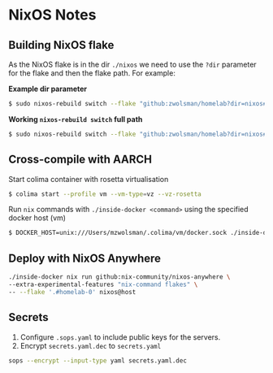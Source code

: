 # NixOS Notes

## Building NixOS flake

As the NixOS flake is in the dir `./nixos` we need to use the `?dir` parameter for the flake and then the flake path. For example:

**Example dir parameter**

```sh
$ sudo nixos-rebuild switch --flake "github:zwolsman/homelab?dir=nixos#<flake>"
```

**Working `nixos-rebuild switch` full path**

```sh
$ sudo nixos-rebuild switch --flake "github:zwolsman/homelab?dir=nixos#homelab-0"
```

## Cross-compile with AARCH

Start colima container with rosetta virtualisation

```sh
$ colima start --profile vm --vm-type=vz --vz-rosetta
```

Run `nix` commands with `./inside-docker <command>` using the specified docker host (vm)

```sh
$ DOCKER_HOST=unix:///Users/mzwolsman/.colima/vm/docker.sock ./inside-docker <command>
```

## Deploy with NixOS Anywhere

```sh
./inside-docker nix run github:nix-community/nixos-anywhere \
--extra-experimental-features "nix-command flakes" \
-- --flake '.#homelab-0' nixos@host
```

## Secrets

1. Configure `.sops.yaml` to include public keys for the servers.
2. Encrypt `secrets.yaml.dec` to `secrets.yaml`

```sh
sops --encrypt --input-type yaml secrets.yaml.dec
```
